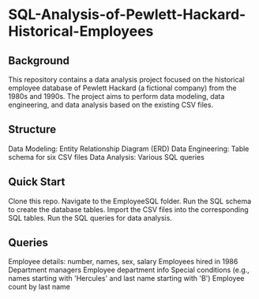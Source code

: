 # SQL-Analysis-of-Pewlett-Hackard-Historical-Employees

## Background
This repository contains a data analysis project focused on the historical employee database of Pewlett Hackard (a fictional company) from the 1980s and 1990s. The project aims to perform data modeling, data engineering, and data analysis based on the existing CSV files.

## Structure
Data Modeling: Entity Relationship Diagram (ERD)
Data Engineering: Table schema for six CSV files
Data Analysis: Various SQL queries

## Quick Start
Clone this repo.
Navigate to the EmployeeSQL folder.
Run the SQL schema to create the database tables.
Import the CSV files into the corresponding SQL tables.
Run the SQL queries for data analysis.

## Queries
Employee details: number, names, sex, salary
Employees hired in 1986
Department managers
Employee department info
Special conditions (e.g., names starting with 'Hercules' and last name starting with 'B')
Employee count by last name

